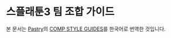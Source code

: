 # 스플래툰3 팀 조합 가이드

본 문서는 [Pastry](https://bsky.app/profile/pinkpuffypastry.bsky.social)의 [COMP STYLE GUIDES](https://docs.google.com/document/d/1NLrgzGpfDxZCiOfUuLKgaBhQ7YAMjhnsRwWSCr1-kq0/edit?usp=sharing)를 한국어로 번역한 것입니다.
